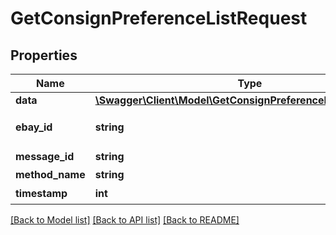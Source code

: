 # GetConsignPreferenceListRequest

## Properties
Name | Type | Description | Notes
------------ | ------------- | ------------- | -------------
**data** | [**\Swagger\Client\Model\GetConsignPreferenceListRequestData**](GetConsignPreferenceListRequestData.md) |  | 
**ebay_id** | **string** | åå®¶eBayè´¦æ· | 
**message_id** | **string** | æ¶æ¯ID | 
**method_name** | **string** |  | [optional] 
**timestamp** | **int** | æ¶é´æ³ | 

[[Back to Model list]](../README.md#documentation-for-models) [[Back to API list]](../README.md#documentation-for-api-endpoints) [[Back to README]](../README.md)


